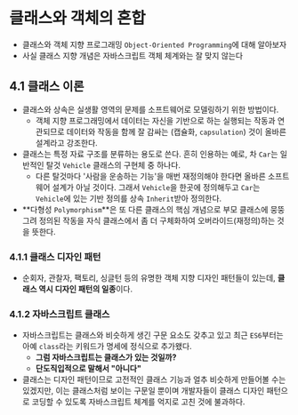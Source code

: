 # 클래스와 객체의 혼합

- 클래스와 객체 지향 프로그래밍 `Object-Oriented Programming`에 대해 알아보자
- 사실 클래스 지향 개념은 자바스크립트 객체 체계와는 잘 맞지 않는다

## 4.1 클래스 이론
- 클래스와 상속은 실생활 영역의 문제를 소프트웨어로 모델링하기 위한 방법이다.
  - 객체 지향 프로그래밍에서 데이터는 자신을 기반으로 하는 실행되는 작동과 연관되므로 데이터와 작동을 함께 잘 감싸는 (캡슐화, `capsulation`) 것이 올바른 설계라고 강조한다.
- 클래스는 특정 자료 구조를 분류하는 용도로 쓴다. 흔히 인용하는 예로, 차 `Car`는 일반적인 탈것 `Vehicle` 클래스의 구현체 중 하나다.
  - 다른 탈것마다 '사람을 운송하는 기능'을 매번 재정의해야 한다면 올바른 소프트웨어 설계가 아닐 것이다. 그래서 `Vehicle`을 한곳에 정의해두고 `Car`는 `Vehicle`에 있는 기반 정의를 상속 `Inherit`받아 정의한다.
- **다형성 `Polymorphism`**은 또 다른 클래스의 핵심 개념으로 부모 클래스에 뭉뚱그려 정의된 작동을 자식 클래스에서 좀 더 구체화하여 오버라이드(재정의)하는 것을 뜻한다.

### 4.1.1 클래스 디자인 패턴
- 순회자, 관찰자, 팩토리, 싱글턴 등의 유명한 객체 지향 디자인 패턴들이 있는데, **클래스 역시 디자인 패턴의 일종**이다.

### 4.1.2 자바스크립트 클래스
- 자바스크립트는 클래스와 비슷하게 생긴 구문 요소도 갖추고 있고 최근 `ES6`부터는 아예 `class`라는 키워드가 명세에 정식으로 추가왰다.
  - **그럼 자바스크립트는 클래스가 있는 것일까?**
  - **단도직입적으로 말해서 "아니다"**
- 클래스는 디자인 패턴이므로 고전적인 클래스 기능과 얼추 비슷하게 만들어볼 수는 있겠지만, 이는 클래스처럼 보이는 구문일 뿐이며 개발자들이 클래스 디자인 패턴으로 코딩할 수 있도록 자바스크립트 체계를 억지로 고친 것에 불과하다. 

